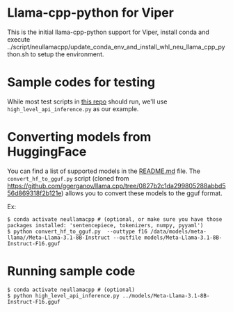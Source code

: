 # Llama-cpp-python for Viper

This is the initial llama-cpp-python support for Viper, install conda and execute ../script/neullamacpp/update_conda_env_and_install_whl_neu_llama_cpp_python.sh to setup the environment.

# Sample codes for testing

While most test scripts in [this repo](https://github.com/abetlen/llama-cpp-python/tree/main/examples) should
run, we'll use `high_level_api_inference.py` as our example.

# Converting models from HuggingFace

You can find a list of supported models in the [README.md](https://github.com/neuchips-support/neuchips-sdk/tree/main/sdk_linux#readme) file.
The `convert_hf_to_gguf.py` script (cloned from https://github.com/ggerganov/llama.cpp/tree/0827b2c1da299805288abbd556d869318f2b121e) allows you to convert these models to the gguf format.

Ex: 
```
$ conda activate neullamacpp # (optional, or make sure you have those packages installed: 'sentencepiece, tokenizers, numpy, pyyaml')
$ python convert_hf_to_gguf.py  --outtype f16 /data/models/meta-llama//Meta-Llama-3.1-8B-Instruct --outfile models/Meta-Llama-3.1-8B-Instruct-F16.gguf
```

# Running sample code

```
$ conda activate neullamacpp # (optional)
$ python high_level_api_inference.py ../models/Meta-Llama-3.1-8B-Instruct-F16.gguf
```
